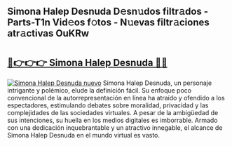 ## Simona Halep Desnuda D𝚎sn𝚞dos filtr𝚊dos - Parts-T1n Vid𝚎os f𝚘tos - N𝚞evas filtr𝚊ciones atr𝚊ctivas OuKRw

# <h2><a href="http://mb4brr4.tromn.icu/?c=Simona+Halep+Desnuda">🔗👉👉👉 Simona Halep Desnuda 🔗🔗</a></h2>

[![Simona Halep Desnuda nuevo](https://i.imgur.com/pEAQMta.gif)](http://mb4brr4.tromn.icu/?c=Simona+Halep+Desnuda)
Simona Halep Desnuda, un personaje intrigante y polémico, elude la definición fácil. Su enfoque poco convencional de la autorrepresentación en línea ha atraído y ofendido a los espectadores, estimulando debates sobre moralidad, privacidad y las complejidades de las sociedades virtuales. A pesar de la ambigüedad de sus intenciones, su huella en los medios digitales es imborrable. Armado con una dedicación inquebrantable y un atractivo innegable, el alcance de Simona Halep Desnuda en el mundo virtual es vasto.
